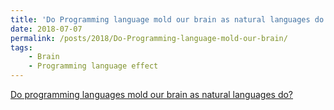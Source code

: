 ```yaml
---
title: 'Do Programming language mold our brain as natural languages do'
date: 2018-07-07
permalink: /posts/2018/Do-Programming-language-mold-our-brain/
tags:
    - Brain
    - Programming language effect
---
```


[Do programming languages mold our brain as natural languages do?](https://medium.com/@poojaruhal65/do-programming-languages-mold-our-brain-as-natural-languages-do-3b85d703e8ba)